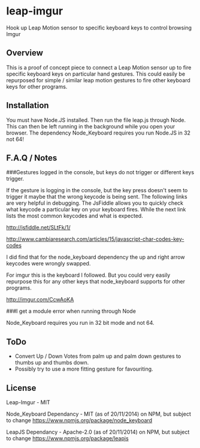 leap-imgur
==========

Hook up Leap Motion sensor to specific keyboard keys to control browsing Imgur

## Overview
This is a proof of concept piece to connect a Leap Motion sensor up to fire specific keyboard keys on particular hand gestures. 
This could easily be repurposed for simple / similar leap motion gestures to fire other keyboard keys for other programs.

## Installation
You must have Node.JS installed. Then run the file leap.js through Node. This can then be left running in the background while you open your browser.
The dependency Node_Keyboard requires you run Node.JS in 32 not 64! 

## F.A.Q / Notes
###Gestures logged in the console, but keys do not trigger or different keys trigger.

If the gesture is logging in the console, but the key press doesn't seem to trigger it maybe that the wrong keycode is being sent.
The following links are very helpful in debugging. The JsFiddle allows you to quickly check what keycode a particular key on your keyboard fires.
While the next link lists the most common keycodes and what is expected.

http://jsfiddle.net/SLtFk/1/

http://www.cambiaresearch.com/articles/15/javascript-char-codes-key-codes

I did find that for the node_keyboard dependency the up and right arrow keycodes were wrongly swapped.

For imgur this is the keyboard I followed. But you could very easily repurpose this for any other keys that node_keyboard supports for other programs.

http://imgur.com/CcwAoKA


###I get a module error when running through Node

Node_Keyboard requires you run in 32 bit mode and not 64.

## ToDo
- Convert Up / Down Votes from palm up and palm down gestures to thumbs up and thumbs down.
- Possibly try to use a more fitting gesture for favouriting.

## License
Leap-Imgur - MIT

Node_Keyboard Dependancy - MIT (as of 20/11/2014) on NPM, but subject to change
https://www.npmjs.org/package/node_keyboard

LeapJS Dependancy - Apache-2.0 (as of 20/11/2014) on NPM, but subject to change
https://www.npmjs.org/package/leapjs
